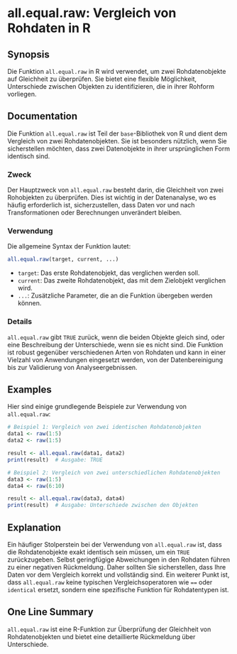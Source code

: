 <!--
Meta Description: # all.equal.raw: Vergleich von Rohdaten in R ## Synopsis Die Funktion `all.equal.raw` in R wird verwendet, um zwei Rohdatenobjekte auf Gleichheit zu ü...
Meta Keywords: raw, von, all, equal, die
-->

# all.equal.raw: Vergleich von Rohdaten in R

## Synopsis
Die Funktion `all.equal.raw` in R wird verwendet, um zwei Rohdatenobjekte auf Gleichheit zu überprüfen. Sie bietet eine flexible Möglichkeit, Unterschiede zwischen Objekten zu identifizieren, die in ihrer Rohform vorliegen.

## Documentation
Die Funktion `all.equal.raw` ist Teil der `base`-Bibliothek von R und dient dem Vergleich von zwei Rohdatenobjekten. Sie ist besonders nützlich, wenn Sie sicherstellen möchten, dass zwei Datenobjekte in ihrer ursprünglichen Form identisch sind. 

### Zweck
Der Hauptzweck von `all.equal.raw` besteht darin, die Gleichheit von zwei Rohobjekten zu überprüfen. Dies ist wichtig in der Datenanalyse, wo es häufig erforderlich ist, sicherzustellen, dass Daten vor und nach Transformationen oder Berechnungen unverändert bleiben.

### Verwendung
Die allgemeine Syntax der Funktion lautet:
```R
all.equal.raw(target, current, ...)
```
- `target`: Das erste Rohdatenobjekt, das verglichen werden soll.
- `current`: Das zweite Rohdatenobjekt, das mit dem Zielobjekt verglichen wird.
- `...`: Zusätzliche Parameter, die an die Funktion übergeben werden können.

### Details
`all.equal.raw` gibt `TRUE` zurück, wenn die beiden Objekte gleich sind, oder eine Beschreibung der Unterschiede, wenn sie es nicht sind. Die Funktion ist robust gegenüber verschiedenen Arten von Rohdaten und kann in einer Vielzahl von Anwendungen eingesetzt werden, von der Datenbereinigung bis zur Validierung von Analyseergebnissen.

## Examples
Hier sind einige grundlegende Beispiele zur Verwendung von `all.equal.raw`:

```R
# Beispiel 1: Vergleich von zwei identischen Rohdatenobjekten
data1 <- raw(1:5)
data2 <- raw(1:5)

result <- all.equal.raw(data1, data2)
print(result)  # Ausgabe: TRUE

# Beispiel 2: Vergleich von zwei unterschiedlichen Rohdatenobjekten
data3 <- raw(1:5)
data4 <- raw(6:10)

result <- all.equal.raw(data3, data4)
print(result)  # Ausgabe: Unterschiede zwischen den Objekten
```

## Explanation
Ein häufiger Stolperstein bei der Verwendung von `all.equal.raw` ist, dass die Rohdatenobjekte exakt identisch sein müssen, um ein `TRUE` zurückzugeben. Selbst geringfügige Abweichungen in den Rohdaten führen zu einer negativen Rückmeldung. Daher sollten Sie sicherstellen, dass Ihre Daten vor dem Vergleich korrekt und vollständig sind. Ein weiterer Punkt ist, dass `all.equal.raw` keine typischen Vergleichsoperatoren wie `==` oder `identical` ersetzt, sondern eine spezifische Funktion für Rohdatentypen ist.

## One Line Summary
`all.equal.raw` ist eine R-Funktion zur Überprüfung der Gleichheit von Rohdatenobjekten und bietet eine detaillierte Rückmeldung über Unterschiede.